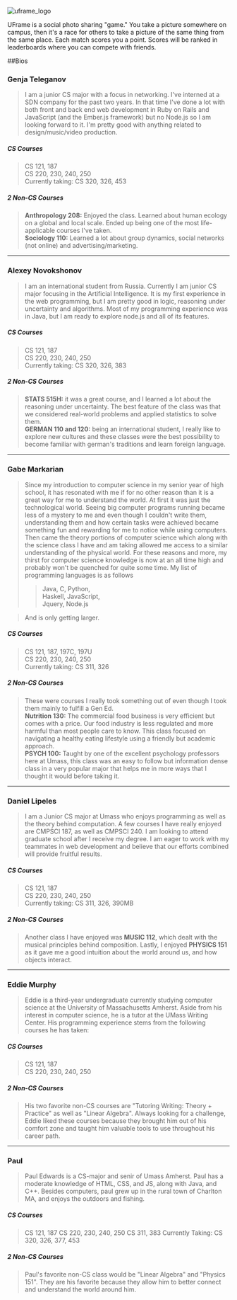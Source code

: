 ﻿![uframe_logo](https://github.com/umass-cs-326/team-uframe/raw/master/docs/uframe-logo1.png)


UFrame is a social photo sharing "game." You take a picture somewhere on campus, then it's a race for others to take a picture of the same thing from the same place. Each match scores you a point. Scores will be ranked in leaderboards where you can compete with friends.

##Bios

### Genja Teleganov
> I am a junior CS major with a focus in networking. I've interned at a SDN company for the past two years. In that time I've done a lot with both front and back end web development in Ruby on Rails and JavaScript (and the Ember.js framework) but no Node.js so I am looking forward to it. I'm pretty good with anything related to design/music/video production.

##### CS Courses
> CS 121, 187  
CS 220, 230, 240, 250  
Currently taking: CS 320, 326, 453

##### 2 Non-CS Courses
> **Anthropology 208:** Enjoyed the class. Learned about human ecology on a global and local scale. Ended up being one of the most life-applicable courses I've taken.  
  **Sociology 110:** Learned a lot about group dynamics, social networks (not online) and advertising/marketing.

-----------

### Alexey Novokshonov
> I am an international student from Russia. Currently I am junior CS major focusing in the Artificial Intelligence. It is my first experience in the web programming, but I am pretty good in logic, reasoning under uncertainty and algorithms. Most of my programming experience was in Java, but I am ready to explore node.js and all of its features.

##### CS Courses
> CS 121, 187  
CS 220, 230, 240, 250  
Currently taking: CS 320, 326, 383

##### 2 Non-CS Courses
> **STATS 515H:** it was a great course, and I learned a lot about the reasoning under uncertainty. The best feature of the class was that we considered real-world problems and applied statistics to solve them.  
  **GERMAN 110 and 120:** being an international student, I really like to explore new cultures and these classes were the best possibility to become familiar with german's traditions and learn foreign language.
  
-----------

### Gabe Markarian
> Since my introduction to computer science in my senior year of high school, it has resonated with me if for no other reason than it is a great way for me to understand the world.  At first it was just the technological world.  Seeing big computer programs running became less of a mystery to me and even though I couldn't write them, understanding them and how certain tasks were achieved became something fun and rewarding for me to notice while using computers.  Then came the theory portions of computer science which along with the science class I have and am taking allowed me access to a similar understanding of the physical world.  For these reasons and more, my thirst for computer science knowledge is now at an all time high and probably won't be quenched for quite some time.  My list of programming languages is as follows  
>> Java, C, Python,  
Haskell, JavaScript,  
Jquery, Node.js

> And is only getting larger.

##### CS Courses
> CS 121, 187, 197C, 197U  
  CS 220, 230, 240, 250  
  Currently taking: CS 311, 326

##### 2 Non-CS Courses

> These were courses I really took something out of even though I took them mainly to fulfill a Gen Ed.  
**Nutrition 130:** The commercial food business is very efficient but comes with a price.  Our food industry is less regulated and more harmful than most people care to know.  This class focused on navigating a healthy eating lifestyle using a friendly but academic approach.  
**PSYCH 100:** Taught by one of the excellent psychology professors here at Umass, this class was an easy to follow but information dense class in a very popular major that helps me in more ways that I thought it would before taking it.

-----------

### Daniel Lipeles
> I am a Junior CS major at Umass who enjoys programming as well as the theory behind computation. A few courses I have really enjoyed are CMPSCI 187, as well as CMPSCI 240. I am looking to attend graduate school after I receive my degree. I am eager to work with my teammates in web development and believe that our efforts combined will provide fruitful results. 

##### CS Courses
> CS 121, 187  
  CS 220, 230, 240, 250  
  Currently taking: CS 311, 326, 390MB
  
##### 2 Non-CS Courses
> Another class I have enjoyed was **MUSIC 112**, which dealt with the musical principles behind composition. Lastly, I enjoyed **PHYSICS 151** as it gave me a good intuition about the world around us, and how objects interact.

-----------

### Eddie Murphy
> Eddie is a third-year undergraduate currently studying computer science at the University of Massachusetts Amherst. Aside from his interest in computer science, he is a tutor at the UMass Writing Center. His programming experience stems from the following courses he has taken:

##### CS Courses
> CS 121, 187  
  CS 220, 230, 240, 250
  
##### 2 Non-CS Courses
> His two favorite non-CS courses are "Tutoring Writing: Theory + Practice" as well as "Linear Algebra". Always looking for a challenge, Eddie liked these courses because they brought him out of his comfort zone and taught him valuable tools to use throughout his career path.  

-----------

### Paul
> Paul Edwards is a CS-major and senir of Umass Amherst. Paul has a moderate knowledge of HTML, CSS, and JS, along with Java, and C++. Besides computers, paul grew up in the rural town of Charlton MA, and enjoys the outdoors and fishing.

##### CS Courses
> CS 121, 187
  CS 220, 230, 240, 250
  CS 311, 383
  Currently Taking: CS 320, 326, 377, 453

##### 2 Non-CS Courses
> Paul's favorite non-CS class would be "Linear Algebra" and "Physics 151". They are his favorite because they allow him to better connect and understand the world around him.

